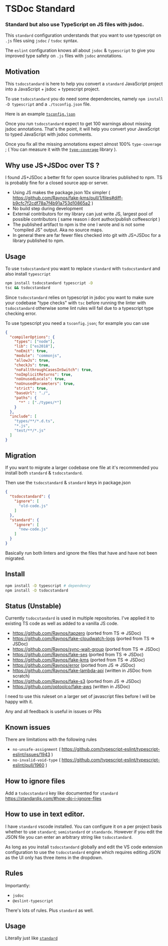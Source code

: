 # TSDoc Standard

### Standard but also use TypeScript on JS files with jsdoc.

This `standard` configuration understands that you want to use
typescript on `.js` files using `jsdoc` / `tsdoc` syntax.

The `eslint` configuration knows all about `jsdoc` & `typescript`
to give you improved type safety on `.js` files with `jsdoc`
annotations.

## Motivation

This `tsdocstandard` is here to help you convert a `standard`
JavaScript project into a JavaScript + jsdoc + typescript project.

To use `tsdocstandard` you do need some dependencies, namely
`npm install -D typescript` and a `./tsconfig.json` file.

Here is an example [`tsconfig.json`](https://github.com/Raynos/tsdocstandard/blob/master/tsconfig.json)

Once you run `tsdocstandard` expect to get 100 warnings about
missing jsdoc annotations. That's the point, it will help you
convert your JavaScript to typed JavaScript with jsdoc comments.

Once you fix all the missing annotations expect almost 100%
`type-coverage` ; ( You can measure it with the
[`type-coverage`](https://github.com/plantain-00/type-coverage)
library ).

## Why use JS+JSDoc over TS ?

I found JS+JSDoc a better fit for open source libraries published to npm. 
TS is probably fine for a closed source app or server.

 - Using JS makes the package.json 10x simpler ( https://github.com/Raynos/fake-kms/pull/1/files#diff-b9cfc7f2cdf78a7f4b91a753d10865a2 )
 - No build step during development
 - External contributors for my library can just write JS, largest pool of possible contributors ( same reason i dont author/publish coffeescript )
 - The published artifact to npm is the one I wrote and is not some "compiled JS" output. Aka no source maps.
 - In general there are far fewer files checked into git with JS+JSDoc for a library published to npm.

## Usage

To use `tsdocstandard` you want to replace `standard` with `tsdocstandard`
and also install `typescript`

```sh
npm install tsdocstandard typescript -D
tsc && tsdocstandard
```

Since `tsdocstandard` relies on typescript in jsdoc you want to
make sure your codebase "type checks" with `tsc` before running
the linter with `tsdocstandard` otherwise some lint rules will
fail due to a typescript type checking error.

To use typescript you need a `tsconfig.json`; for example you can use

```json
{
  "compilerOptions": {
    "types": ["node"],
    "lib": ["es2018"],
    "noEmit": true,
    "module": "commonjs",
    "allowJs": true,
    "checkJs": true,
    "noFallthroughCasesInSwitch": true,
    "noImplicitReturns": true,
    "noUnusedLocals": true,
    "noUnusedParameters": true,
    "strict": true,
    "baseUrl": "./",
    "paths": {
      "*" : ["./types/*"]
    }
  },
  "include": [
    "types/**/*.d.ts",
    "*.js",
    "test/**/*.js"
  ]
}
```

## Migration

If you want to migrate a larger codebase one file at it's
recommended you install both `standard` & `tsdocstandard`.

Then use the `tsdocstandard` & `standard` keys in package.json

```json
{
  "tsdocstandard": {
    "ignore": [
      "old-code.js"
    ]
  },
  "standard": {
    "ignore": [
      "new-code.js"
    ]
  }
}
```

Basically run both linters and ignore the files that have and
have not been migrated.

## Install

```bash
npm install -D typescript # dependency
npm install -D tsdocstandard
```

## Status (Unstable)

Currently `tsdocstandard` is used in multiple repositories. I've
applied it to existing TS code as well as added to a vanilla JS
code.

 - https://github.com/Raynos/tapzero (ported from TS => JSDoc)
 - https://github.com/Raynos/fake-cloudwatch-logs (ported from TS => JSDoc)
 - https://github.com/Raynos/sync-wait-group (ported from TS => JSDoc)
 - https://github.com/Raynos/fake-ses (ported from TS => JSDoc)
 - https://github.com/Raynos/fake-kms (ported from TS => JSDoc)
 - https://github.com/Raynos/error (ported from JS => JSDoc)
 - https://github.com/Raynos/fake-lambda-api (written in JSDoc from scratch)
 - https://github.com/Raynos/fake-s3 (ported from JS => JSDoc)
 - https://github.com/optoolco/fake-aws (written in JSDoc)

I need to use this ruleset on a larger set of javascript files
before I will be happy with it.

Any and all feedback is useful in issues or PRs

## Known issues

There are limitations with the following rules

 - `no-unsafe-assignment` ( https://github.com/typescript-eslint/typescript-eslint/issues/1943 )
 - `no-invalid-void-type` ( https://github.com/typescript-eslint/typescript-eslint/pull/1960 )

## How to ignore files

Add a `tsdocstandard` key like documented for `standard`
https://standardjs.com/#how-do-i-ignore-files

## How to use in text editor.

I have `standard` vscode installed. You can configure it on a
per project basis whether to use `standard`; `semistandard` or
`standardx`. However if you edit the JSON file you can enter
an arbitrary string like `tsdocstandard`.

As long as you install `tsdocstandard` globally and edit the
VS code extension configuration to use the `tsdocstandard` engine
which requires editing JSON as the UI only has three items in
the dropdown.

## Rules

Importantly:

 - `jsdoc`
 - `@eslint-typescript`

There's lots of rules. Plus `standard` as well.

## Usage

Literally just like [`standard`](http://ghub.io/standard)
